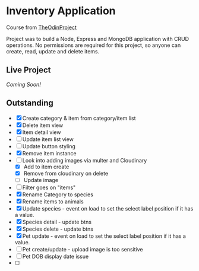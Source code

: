 # Inventory Application

Course from [TheOdinProject](https://www.theodinproject.com/lessons/nodejs-inventory-application)

Project was to build a Node, Express and MongoDB application with CRUD operations. 
No permissions are required for this project, so anyone can create, read, update and delete items.

## Live Project
_Coming Soon!_

## Outstanding
- [x] Create category & item from category/item list
- [x] Delete item view
- [x] Item detail view
- [ ] Update item list view 
- [ ] Update button styling
- [x] Remove item instance
- [ ] Look into adding images via multer and Cloudinary
  - [x] Add to item create
  - [x] Remove from cloudinary on delete
  - [ ] Update image
- [ ] Filter goes on "items"
- [x] Rename Category to species 
- [x] Rename items to animals
- [x] Update species - event on load to set the select label position if it has a value. 
- [x] Species detail - update btns
- [x] Species delete - update btns
- [x] Pet update - event on load to set the select label position if it has a value. 
- [ ] Pet create/update - upload image is too sensitive
- [ ] Pet DOB display date issue
- [ ] 